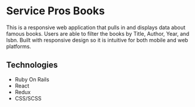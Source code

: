 # Service Pros Books

This is a responsive web application that pulls in and displays data about famous books. 
Users are able to filter the books by Title, Author, Year, and Isbn. Built with responsive 
design so it is intuitive for both mobile and web platforms.

## Technologies

* Ruby On Rails
* React
* Redux
* CSS/SCSS
